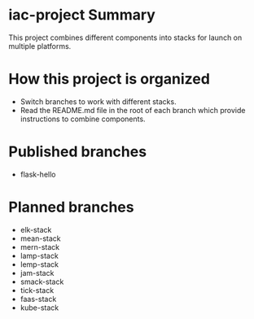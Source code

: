 # iac-project Summary
This project combines different components into stacks for launch on multiple platforms.

# How this project is organized
- Switch branches to work with different stacks.
- Read the README.md file in the root of each branch which provide instructions to combine components.

# Published branches
- flask-hello

# Planned branches
- elk-stack
- mean-stack
- mern-stack
- lamp-stack
- lemp-stack
- jam-stack
- smack-stack
- tick-stack
- faas-stack
- kube-stack



